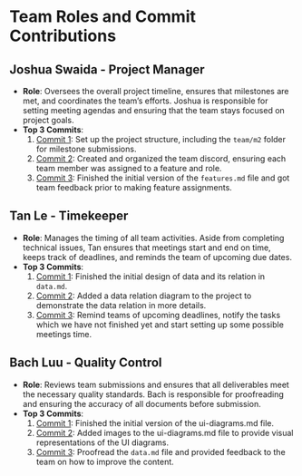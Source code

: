 # Team Roles and Commit Contributions

## Joshua Swaida - Project Manager
- **Role**: Oversees the overall project timeline, ensures that milestones are met, and coordinates the team’s efforts. Joshua is responsible for setting meeting agendas and ensuring that the team stays focused on project goals.
- **Top 3 Commits**:
  1. [Commit 1](https://github.com/alishasrivas/Coordin8/commit/d4af50ed36cd99aa6df25123a9c546ed93b8870c): Set up the project structure, including the `team/m2` folder for milestone submissions.
  2. [Commit 2](https://github.com/alishasrivas/Coordin8/commit/64cffaa44dc3ffae373a6f94fd4137bda714cf10): Created and organized the team discord, ensuring each team member was assigned to a feature and role.
  3. [Commit 3](https://github.com/alishasrivas/Coordin8/commit/8e2da0cfb2a371ce92726506b57ed52e8f26f175): Finished the initial version of the `features.md` file and got team feedback prior to making feature assignments.

## Tan Le - Timekeeper
- **Role**: Manages the timing of all team activities. Aside from completing technical issues, Tan ensures that meetings start and end on time, keeps track of deadlines, and reminds the team of upcoming due dates.
- **Top 3 Commits**:
  1. [Commit 1](https://github.com/alishasrivas/Coordin8/commit/6a449ee3496f315a1f123f7a8c6a55100a243971): Finished the initial design of data and its relation in `data.md`.
  2. [Commit 2](https://github.com/alishasrivas/Coordin8/commit/69c20aa71240340f190674b48358737c5fd002e9): Added a data relation diagram to the project to demonstrate the data relation in more details.
  3. [Commit 3](https://github.com/alishasrivas/Coordin8/commit/5d1026f063e5de7909264a67c253d63f33f9b740 ): Remind teams of upcoming deadlines, notify the tasks which we have not finished yet and start setting up some possible meetings time.

## Bach Luu - Quality Control
- **Role**: Reviews team submissions and ensures that all deliverables meet the necessary quality standards. Bach is responsible for proofreading and ensuring the accuracy of all documents before submission.
- **Top 3 Commits**:
  1. [Commit 1](https://github.com/alishasrivas/Coordin8/commit/49c8846aa67b1337ca0d0c95d525183d25078941): Finished the initial version of the ui-diagrams.md file.
  2. [Commit 2](https://github.com/alishasrivas/Coordin8/commit/aa8844fa8269a984a7b01a42ef2580fea9a0fe30): Added images to the ui-diagrams.md file to provide visual representations of the UI diagrams.
  3. [Commit 3](https://github.com/alishasrivas/Coordin8/commit/804f9cdb47a4625c1a66313ed8fea0fd8587d5ff): Proofread the `data.md` file and provided feedback to the team on how to improve the content.
